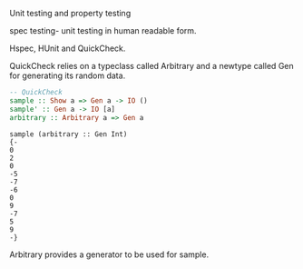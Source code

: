 
Unit testing and property testing

spec testing- unit testing in human readable form.

Hspec, HUnit and QuickCheck.

QuickCheck relies on a typeclass called Arbitrary and a newtype
called Gen for generating its random data.

```hs
-- QuickCheck
sample :: Show a => Gen a -> IO ()
sample' :: Gen a -> IO [a]
arbitrary :: Arbitrary a => Gen a
```

```
sample (arbitrary :: Gen Int)
{-
0
2
0
-5
-7
-6
0
9
-7
5
9
-}
```
Arbitrary provides a generator to be used for sample.